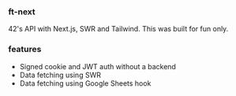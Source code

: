### ft-next

42's API with Next.js, SWR and Tailwind.
This was built for fun only.

### features

- Signed cookie and JWT auth without a backend
- Data fetching using SWR
- Data fetching using Google Sheets hook

